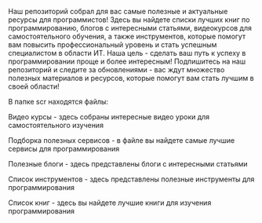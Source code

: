 Наш репозиторий собрал для вас самые полезные и актуальные ресурсы для программистов! Здесь вы найдете списки лучших книг по программированию, блогов с интересными статьями, видеокурсов для самостоятельного обучения, а также инструментов, которые помогут вам повысить профессиональный уровень и стать успешным специалистом в области ИТ. Наша цель - сделать ваш путь к успеху в программировании проще и более интересным! Подпишитесь на наш репозиторий и следите за обновлениями - вас ждут множество полезных материалов и ресурсов, которые помогут вам стать лучшим в своей области!

В папке scr находятся файлы:

Видео курсы - здесь собраны интересные видео уроки для самостоятельного изучения

Подборка полезных сервисов - в файле вы найдете самые лучшие сервисы для программирования 

Полезные блоги - здесь представлены блоги с интересными статьями

Список инструментов - здесь представлены полезные инструменты для программирования

Список книг - здесь вы найдете лучшие книги для изучения программирования 
